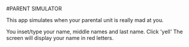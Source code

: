 #PARENT SIMULATOR

This app simulates when your parental unit is really mad at you.

You inset/type your name, middle names and last name.
Click 'yell'
The screen will display your name in red letters.
